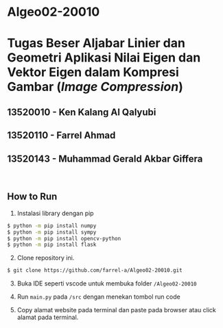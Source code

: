 # Algeo02-20010

# Tugas Beser Aljabar Linier dan Geometri Aplikasi Nilai Eigen dan Vektor Eigen dalam Kompresi Gambar (*Image Compression*)

## 13520010 - Ken Kalang Al Qalyubi
## 13520110 - Farrel Ahmad
## 13520143 - Muhammad Gerald Akbar Giffera 

<br>

## How to Run
1. Instalasi library dengan pip
```sh
$ python -m pip install numpy
$ python -m pip install sympy
$ python -m pip install opencv-python
$ python -m pip install flask
```
2. Clone repository ini.
```sh
$ git clone https://github.com/farrel-a/Algeo02-20010.git
```

3. Buka IDE seperti vscode untuk membuka folder `/Algeo02-20010`

4. Run `main.py` pada `/src` dengan menekan tombol run code

5. Copy alamat website pada terminal dan paste pada browser atau click alamat pada terminal.